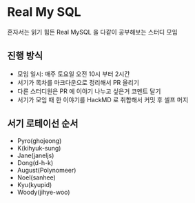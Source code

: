 # Real My SQL

혼자서는 읽기 힘든 Real MySQL 을 다같이 공부해보는 스터디 모임

## 진행 방식

- 모임 일시: 매주 토요일 오전 10시 부터 2시간
- 서기가 목차를 마크다운으로 정리해서 PR 올리기
- 다른 스터디원은 PR 에 이야기 나누고 싶은거 코멘트 달기
- 서기가 모임 때 한 이야기를 HackMD 로 취합해서 커밋 후 셀프 머지

## 서기 로테이선 순서

- Pyro(ghojeong)
- K(kihyuk-sung)
- Jane(janeljs)
- Dong(d-h-k)
- August(Polynomeer)
- Noel(sanhee)
- Kyu(kyupid)
- Woody(jihye-woo)
